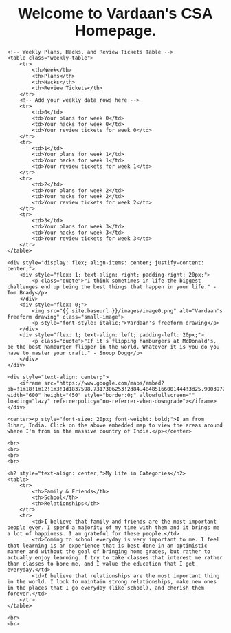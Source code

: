 <html lang="en">
<head>
    <meta charset="UTF-8">
    <meta name="viewport" content="width=device-width, initial-scale=1.0">
    <title>Student Blog</title>
    <style>
        body {
            font-family: Arial, sans-serif;
        }
        h1, .main-title {
            font-size: 35px;
            font-weight: bold;
            font-family: Arial, sans-serif;
        }
        p {
            font-size: 18px;
            font-weight: normal;
        }
        .small-image {
            max-width: 400px; 
        }
        .quote {
            font-size: 22px;
            font-weight: bold;
        }
        .life {
            font-size: 21px;
            font-weight: bold;
            font-family: Arial, sans-serif;
        }
        .life2 {
            font-size: 27px;
            font-weight: bold;
            font-family: Arial, sans-serif;
            color: #d91860
        }
        table {
            width: 100%;
            border-collapse: collapse;
            margin-top: 20px;
        }
        th, td {
            border: 1px solid #ddd;
            padding: 8px;
            text-align: center;
            font-family: Arial, sans-serif;
        }
        th {
            background-color: #000000;
            color: #ffffff;
        }
        /* Additional styles for the new table */
        .weekly-table {
            width: 100%;
            border-collapse: collapse;
            margin-bottom: 20px;
        }
        .weekly-table th, .weekly-table td {
            border: 1px solid #ddd;
            padding: 8px;
            text-align: center;
            font-family: Arial, sans-serif;
        }
        .weekly-table th {
            background-color: #000000;
            color: #ffffff;
        }
    </style>
</head>
<body>
    <center><h1 class="main-title">Welcome to Vardaan's CSA Homepage.</h1></center>

    <!-- Weekly Plans, Hacks, and Review Tickets Table -->
    <table class="weekly-table">
        <tr>
            <th>Week</th>
            <th>Plans</th>
            <th>Hacks</th>
            <th>Review Tickets</th>
        </tr>
        <!-- Add your weekly data rows here -->
        <tr>
            <td>0</td>
            <td>Your plans for week 0</td>
            <td>Your hacks for week 0</td>
            <td>Your review tickets for week 0</td>
        </tr>
        <tr>
            <td>1</td>
            <td>Your plans for week 1</td>
            <td>Your hacks for week 1</td>
            <td>Your review tickets for week 1</td>
        </tr>
        <tr>
            <td>2</td>
            <td>Your plans for week 2</td>
            <td>Your hacks for week 2</td>
            <td>Your review tickets for week 2</td>
        </tr>
        <tr>
            <td>3</td>
            <td>Your plans for week 3</td>
            <td>Your hacks for week 3</td>
            <td>Your review tickets for week 3</td>
        </tr>
    </table>

    <div style="display: flex; align-items: center; justify-content: center;">
        <div style="flex: 1; text-align: right; padding-right: 20px;">
            <p class="quote">"I think sometimes in life the biggest challenges end up being the best things that happen in your life." - Tom Brady</p>
        </div>
        <div style="flex: 0;">
            <img src="{{ site.baseurl }}/images/image0.png" alt="Vardaan's freeform drawing" class="small-image">
            <p style="font-style: italic;">Vardaan's freeform drawing</p>
        </div>
        <div style="flex: 1; text-align: left; padding-left: 20px;">
            <p class="quote">"If it's flipping hamburgers at McDonald's, be the best hamburger flipper in the world. Whatever it is you do you have to master your craft." - Snoop Dogg</p>
        </div>
    </div>

    <div style="text-align: center;">
        <iframe src="https://www.google.com/maps/embed?pb=!1m18!1m12!1m3!1d1837598.7317306253!2d84.48485166001444!3d25.90039726883523!2m3!1f0!2f0!3f0!3m2!1i1024!2i768!4f13.1!3m3!1m2!1s0x39ed5844f0bb6903%3A0x57ad3fed1bbae325!2sBihar%2C%20India!5e0!3m2!1sen!2sus!4v1692762821472!5m2!1sen!2sus" width="600" height="450" style="border:0;" allowfullscreen="" loading="lazy" referrerpolicy="no-referrer-when-downgrade"></iframe>
    </div>

    <center><p style="font-size: 20px; font-weight: bold;">I am from Bihar, India. Click on the above embedded map to view the areas around where I'm from in the massive country of India.</p></center>

    <br>
    <br>
    <br>
    <br>

    <h2 style="text-align: center;">My Life in Categories</h2>
    <table>
        <tr>
            <th>Family & Friends</th>
            <th>School</th>
            <th>Relationships</th>
        </tr>
        <tr>
            <td>I believe that family and friends are the most important people ever. I spend a majority of my time with them and it brings me a lot of happiness. I am grateful for these people.</td>
            <td>Coming to school everyday is very important to me. I feel that learning is an experience that is best done in an optimistic manner and without the goal of bringing home grades, but rather to actually enjoy learning. I try to take classes that interest me rather than classes to bore me, and I value the education that I get everyday.</td>
            <td>I believe that relationships are the most important thing in the world. I look to maintain strong relationships, make new ones in the places that I go everyday (like school), and cherish them forever.</td>
        </tr>
    </table>

    <br>
    <br>

</body>
</html>
